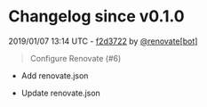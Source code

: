 # Changelog since v0.1.0

2019/01/07 13:14 UTC - [f2d3722](https://github.com/hassio-addons/addon-traccar/commit/f2d372217f39611de70417489af7dad4793c5878) by [@renovate[bot]](https://github.com/apps/renovate)
> Configure Renovate (#6)

* Add renovate.json

* Update renovate.json 

